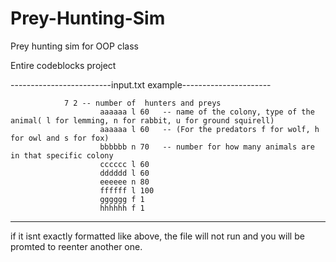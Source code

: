 # Prey-Hunting-Sim
Prey hunting sim for OOP class


Entire codeblocks project

-------------------------input.txt example----------------------
												
			    7 2 -- number of  hunters and preys
                        aaaaaa l 60   -- name of the colony, type of the animal( l for lemming, n for rabbit, u for ground squirell)
                        aaaaaa l 60   -- (For the predators f for wolf, h for owl and s for fox)
                        bbbbbb n 70   -- number for how many animals are in that specific colony
                        cccccc l 60
                        dddddd l 60
                        eeeeee n 80
                        ffffff l 100
                        gggggg f 1
                        hhhhhh f 1
----------------------------------------------------------------
if it isnt exactly formatted like above, the file will not run and you will be promted to reenter another one.
